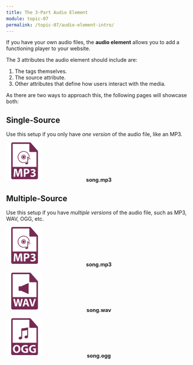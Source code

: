 ```yaml
---
title: The 3-Part Audio Element
module: topic-07
permalink: /topic-07/audio-element-intro/
---
```


<div class="divider-heading"></div>

If you have your own audio files, the **audio element** allows you to add a functioning player to your website.

The 3 attributes the audio element should include are:

1. The tags themselves.
2. The source attribute.
3. Other attributes that define how users interact with the media.

<span class="label label-info"></span> As there are two ways to approach this, the following pages will showcase both:

## Single-Source
Use this setup if you only have _one version_ of the audio file, like an MP3.
<div class="container-row">
  <img src="../img/file-icon-audio-mp3.svg" title="MP3" alt="mp3 icon" width="100"/>
  <p style="margin-top: -10px; text-align: center; font-weight: bold;">song.mp3</p>
</div>


<div class="divider-pg"></div>


## Multiple-Source
Use this setup if you have _multiple versions_ of the audio file, such as MP3, WAV, OGG, etc.

<div class="container-row">
  <div class="col-sm-4">
    <img src="../img/file-icon-audio-mp3.svg" title="MP3" alt="mp3 icon" width="100"/>
    <p style="margin-top: -10px; text-align: center; font-weight: bold;">song.mp3</p>
  </div>
  <div class="col-sm-4">
    <img src="../img/file-icon-audio-wav.svg" title="WAV" alt="wav icon" width="100"/>
    <p style="margin-top: -10px; text-align: center; font-weight: bold;">song.wav</p>
  </div>
  <div class="col-sm-4">
    <img src="../img/file-icon-audio-ogg.svg" title="OGG" alt="ogg icon" width="100"/>
    <p style="margin-top: -10px; text-align: center; font-weight: bold;">song.ogg</p>
  </div>
</div>
